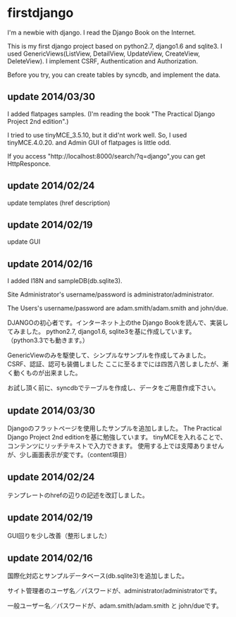 firstdjango
===========

I'm a newbie with django. I read the Django Book on the Internet.

This is my first django project based on python2.7, django1.6 and sqlite3.
I used GenericViews(ListView, DetailView, UpdateView, CreateView, DeleteView).
I implement CSRF, Authentication and Authorization.

Before you try, you can create tables by syncdb, and implement the data.

update 2014/03/30
------------------
I added flatpages samples.
(I'm reading the book "The Practical Django Project 2nd edition".)

I tried to use tinyMCE_3.5.10, but it did'nt work well.
So, I used tinyMCE.4.0.20. and Admin GUI of flatpages is little odd.

If you access "http://localhost:8000/search/?q=django",you can get HttpResponce.

update 2014/02/24
------------------
update templates (href description)

update 2014/02/19
------------------
update GUI

update 2014/02/16
------------------
I added I18N and sampleDB(db.sqlite3).

Site Administrator's username/password is administrator/administrator.

The Users's username/password are adam.smith/adam.smith and john/due.





DJANGOの初心者です。インターネット上のthe Django Bookを読んで、実装してみました。
python2.7, django1.6, sqlite3を基に作成しています。
（python3.3でも動きます。）

GenericViewのみを駆使して、シンプルなサンプルを作成してみました。
CSRF、認証、認可も装備しました
ここに至るまでには四苦八苦しましたが、漸く動くものが出来ました。

お試し頂く前に、syncdbでテーブルを作成し、データをご用意作成下さい。

update 2014/03/30
------------------
Djangoのフラットページを使用したサンプルを追加しました。
The Practical Django Project 2nd editionを基に勉強しています。
tinyMCEを入れることで、コンテンツにリッチテキストで入力できます。
使用する上では支障ありませんが、少し画面表示が変です。（content項目）

update 2014/02/24
------------------
テンプレートのhrefの辺りの記述を改訂しました。

update 2014/02/19
------------------
GUI回りを少し改善（整形しました）

update 2014/02/16
------------------
国際化対応とサンプルデータベース(db.sqlite3)を追加しました。

サイト管理者のユーザ名／パスワードが、administrator/administratorです。

一般ユーザー名／パスワードが、adam.smith/adam.smith と john/dueです。
